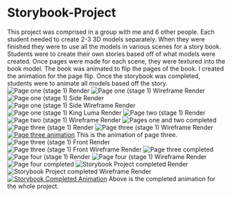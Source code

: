 # Storybook-Project
This project was comprised in a group with me and 6 other people. Each student needed to create 2-3 3D models separately. When they were finished they were to use all the models in various scenes for a story book. Students were to create their own stories based off of what models were created. Once pages were made for each scene, they were textured into the book model. The book was animated to flip the pages of the book. I created the animation for the page flip. Once the storybook was completed, students were to animate all models based off the story. 
![Page one (stage 1) Render](https://github.com/kst4052/Storybook-Project/blob/master/storybook%20project%20page%201%20.jpg "Page One (stage 1) Render")
![Page one (stage 1) Wireframe Render](https://github.com/kst4052/Storybook-Project/blob/master/storybook%20project%20page%201%20wireframe.jpg "Page one (stage 1) Wireframe Render")
![Page one (stage 1) Side Render](https://github.com/kst4052/Storybook-Project/blob/master/storybook%20project%20page%201%20side.jpg "Page one (stage 1) Side Render")
![Page one (stage 1) Side Wireframe Render](https://github.com/kst4052/Storybook-Project/blob/master/storybook%20project%20page%201%20side%20wireframe.jpg "Page one (stage 1) Side Wireframe Render")
![Page one (stage 1) King Luma Render](https://github.com/kst4052/Storybook-Project/blob/master/storybook%20project%20king%20star.jpg "Page one (stage 1) King Luma Render")
![Page two (stage 1) Render](https://github.com/kst4052/Storybook-Project/blob/master/storybook%20project%20page%202%20.jpg "Page two (stage 1) Render")
![Page two (stage 1) Wireframe Render](https://github.com/kst4052/Storybook-Project/blob/master/storybook%20project%20page%202%20wireframe.jpg "Page two (stage 1) Wireframe Render")
![Pages one and two completed](https://github.com/kst4052/Storybook-Project/blob/master/storybook%20project%20pages%201%20and%202.jpg "Pages one and two completed")
![Page three (stage 1) Render](https://github.com/kst4052/Storybook-Project/blob/master/page%203%20render.jpg "Page three (stage 1) Render")
![Page three (stage 1) Wireframe Render](https://github.com/kst4052/Storybook-Project/blob/master/page%203%20wireframe.jpg "Page three (stage 1) Wireframe Render")
[![Page three animation](https://github.com/kst4052/Storybook-Project/blob/master/page%203%20render.jpg)](https://youtu.be/VPeuMw9Z-j4)
This is the animation of page three.
![Page three (stage 1) Front Render](https://github.com/kst4052/Storybook-Project/blob/master/front%20render%203.jpg "Page three (stage 1) Front Render")
![Page three (stage 1) Front Wireframe Render](https://github.com/kst4052/Storybook-Project/blob/master/front%20render%203%20wireframe.jpg "Page three (stage 1) Front Wireframe Render")
![Page three completed](https://github.com/kst4052/Storybook-Project/blob/master/storybook%20project%20page%203%20complete.jpg "Page three completed")
![Page four (stage 1) Render](https://github.com/kst4052/Storybook-Project/blob/master/page%204%20shaded%20render.jpg "Page four (stage 1) Render")
![Page four (stage 1) Wireframe Render](https://github.com/kst4052/Storybook-Project/blob/master/page%204%20render%20wireframe.jpg "Page four (stage 1) Wireframe Render")
![Page four completed](https://github.com/kst4052/Storybook-Project/blob/master/storybook%20project%20page%204%20complete.jpg "Page four completed")
![Storybook Project completed Render](https://github.com/kst4052/Storybook-Project/blob/master/storybook%20project%20ccompleted.jpg "Storybook Project completed Render")
![Storybook Project completed Wireframe Render](https://github.com/kst4052/Storybook-Project/blob/master/storybook%20project%20ccompleted%20wireframe.jpg "Storybook project completed wireframe render")
[![Storybook Completed Animation](https://github.com/kst4052/Storybook-Project/blob/master/storybook%20project%20ccompleted.jpg)](https://youtu.be/xaq76BavLu0) 
Above is the completed animation for the whole project. 
